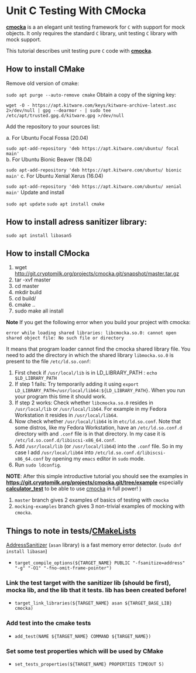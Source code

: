 # Unit C Testing With CMocka 

[cmocka]: https://api.cmocka.org/
[CMakeLists]: tests/CMakeLists.txt
[AddressSanitizer]: https://clang.llvm.org/docs/AddressSanitizer.html
[calculator_test]: https://git.cryptomilk.org/projects/cmocka.git/tree/example/calculator_test.c
**[cmocka]** is a an elegant unit testing framework for `C` with support for mock objects. It only requires the standard `C` library, unit testing `C` library with mock support.

This tutorial describes unit testing pure `C` code with **[cmocka]**.
## How to install CMake
Remove old version of cmake:

`sudo apt purge --auto-remove cmake`
Obtain a copy of the signing key:

`wget -O - https://apt.kitware.com/keys/kitware-archive-latest.asc 2>/dev/null | gpg --dearmor - | sudo tee /etc/apt/trusted.gpg.d/kitware.gpg >/dev/null`

Add the repository to your sources list:

a. For Ubuntu Focal Fossa (20.04)

`sudo apt-add-repository 'deb https://apt.kitware.com/ubuntu/ focal main'`     
b. For Ubuntu Bionic Beaver (18.04)

`sudo apt-add-repository 'deb https://apt.kitware.com/ubuntu/ bionic main'`
c. For Ubuntu Xenial Xerus (16.04)

`sudo apt-add-repository 'deb https://apt.kitware.com/ubuntu/ xenial main'`
Update and install

`sudo apt update`
`sudo apt install cmake`

## How to install adress sanitizer library:
`sudo apt install libasan5`

## How to install CMocka
1. wget http://git.cryptomilk.org/projects/cmocka.git/snapshot/master.tar.gz
2. tar -xvf master
3. cd master
4. mkdir build
5. cd build/
6. cmake ..
7. sudo make all install

**Note** If you get the following error when you build your project with cmocka:

`error while loading shared libraries: libcmocka.so.0: cannot open shared object file: No such file or directory`

It means that program loader cannot find the cmocka shared library file. You need to add the directory in which the shared library  `libmocka.so.0` is present to the file `/etc/ld.so.conf`:

1. First check if `/usr/local/lib` is in LD_LIBRARY_PATH : `echo $LD_LIBRARY_PATH`
2. If step 1 fails: Try temporarily adding it using `export LD_LIBRARY_PATH=/usr/local/lib64:${LD_LIBRARY_PATH}`. When you run your program this time it should work.
3. If step 2 works: Check whether `libcmocka.so.0` resides in `/usr/local/lib` or `/usr/local/lib64`. For example in my Fedora Workstation it resides in `/usr/local/lib64`.
4. Now check whether `/usr/local/lib64` is in `etc/ld.so.conf`. Note that some distros, like my Fedora Workstation, have an `/etc/ld.so.conf.d` directory with and `.conf` file is in that directory. In my case it is `/etc/ld.so.conf.d/libiscsi-x86_64.conf`.
5. Add `/usr/local/lib` (or `/usr/local/lib64`) into the `.conf` file. So in my case I add `/usr/local/lib64` into `/etc/ld.so.conf.d/libiscsi-x86_64.conf` by opening my `emacs` editor in `sudo` mode.
6. Run `sudo ldconfig`.


**NOTE**: After this simple introductive tutorial you should see the examples in **https://git.cryptomilk.org/projects/cmocka.git/tree/example** especially **[calculator_test]** to be able to use [cmocka] in full power! )

1. `master` branch gives 2 examples of basics of testing with `cmocka`
2. `mocking-examples` branch gives 3 non-trivial examples of mocking with `cmocka`.


## Things to note in tests/[CMakeLists]
[AddressSanitizer] (`asan` library) is a fast memory error detector. (`sudo dnf install libasan`)
* `target_compile_options(${TARGET_NAME} PUBLIC "-fsanitize=address" "-g" "-O1" "-fno-omit-frame-pointer")`
### Link the test target with the sanitizer lib (should be first), mocka lib, and the lib that it tests. lib has been created before!
* `target_link_libraries(${TARGET_NAME} asan ${TARGET_BASE_LIB} cmocka)` 
### Add test into the cmake tests
* `add_test(NAME ${TARGET_NAME} COMMAND ${TARGET_NAME})`
### Set some test properties which will be used by CMake
* `set_tests_properties(${TARGET_NAME} PROPERTIES TIMEOUT 5)`


